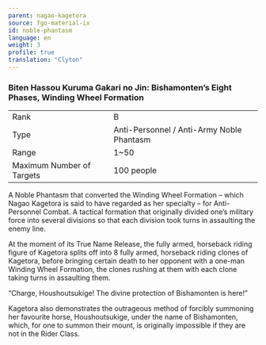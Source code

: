 ```yaml
---
parent: nagao-kagetora
source: fgo-material-ix
id: noble-phantasm
language: en
weight: 3
profile: true
translation: "Clyton"
---
```


### Biten Hassou Kuruma Gakari no Jin: Bishamonten’s Eight Phases, Winding Wheel Formation

<table>
  <tr><td>Rank</td><td>B</td></tr>
  <tr><td>Type</td><td>Anti-Personnel / Anti-Army Noble Phantasm</td></tr>
  <tr><td>Range</td><td>1~50</td></tr>
  <tr><td>Maximum Number of Targets</td><td>100 people</td></tr>
</table>

A Noble Phantasm that converted the Winding Wheel Formation – which Nagao Kagetora is said to have regarded as her specialty – for Anti-Personnel Combat. A tactical formation that originally divided one’s military force into several divisions so that each division took turns in assaulting the enemy line.

At the moment of its True Name Release, the fully armed, horseback riding figure of Kagetora splits off into 8 fully armed, horseback riding clones of Kagetora, before bringing certain death to her opponent with a one-man Winding Wheel Formation, the clones rushing at them with each clone taking turns in assaulting them.

“Charge, Houshoutsukige! The divine protection of Bishamonten is here!”

Kagetora also demonstrates the outrageous method of forcibly summoning her favourite horse, Houshoutsukige, under the name of Bishamonten, which, for one to summon their mount, is originally impossible if they are not in the Rider Class.
